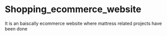 # Shopping_ecommerce_website
It is an baiscally ecommerce website where mattress related projects have been done
